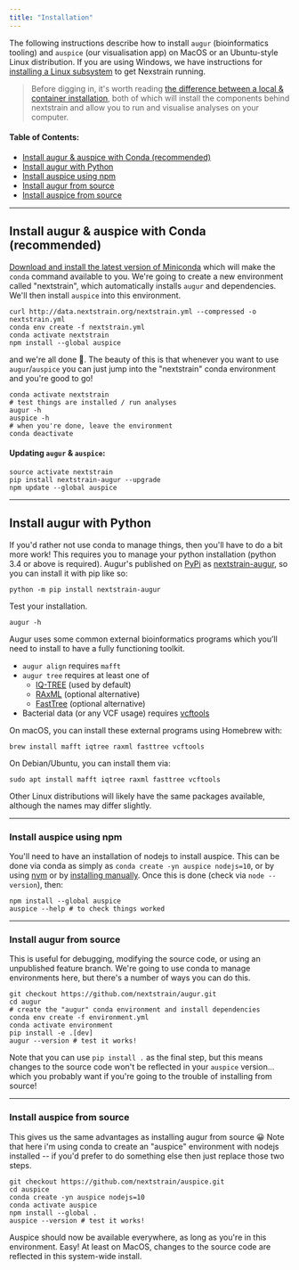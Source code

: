 ```yaml
---
title: "Installation"
---
```



The following instructions describe how to install `augur` (bioinformatics tooling) and `auspice` (our visualisation app) on MacOS or an Ubuntu-style Linux distribution.
If you are using Windows, we have instructions for [installing a Linux subsystem](/docs/getting-started/windows-help) to get Nexstrain running.

> Before digging in, it's worth reading [the difference between a local & container installation](./running-locally-vs-container), both of which will install the components behind nextstrain and allow you to run and visualise analyses on your computer.



#### Table of Contents:
* [Install augur & auspice with Conda (recommended)](#install-augur--auspice-with-conda-recommended)
* [Install augur with Python](#install-augur-with-python)
* [Install auspice using npm](#install-auspice-using-npm)
* [Install augur from source](#install-augur-from-source)
* [Install auspice from source](#install-auspice-from-source)



---
## Install augur & auspice with Conda (recommended)

[Download and install the latest version of Miniconda](https://conda.io/miniconda.html) which will make the `conda` command available to you.
We're going to create a new environment called "nextstrain", which automatically installs `augur` and dependencies. We'll then install `auspice` into this environment. 


```
curl http://data.nextstrain.org/nextstrain.yml --compressed -o nextstrain.yml
conda env create -f nextstrain.yml
conda activate nextstrain
npm install --global auspice
```

and we're all done 🙌.
The beauty of this is that whenever you want to use `augur`/`auspice` you can just jump into the "nextstrain" conda environment and you're good to go!

```
conda activate nextstrain
# test things are installed / run analyses
augur -h
auspice -h
# when you're done, leave the environment
conda deactivate
```


#### Updating `augur` & `auspice`:

```
source activate nextstrain
pip install nextstrain-augur --upgrade
npm update --global auspice
```

---

## Install augur with Python

If you'd rather not use conda to manage things, then you'll have to do a bit more work!
This requires you to manage your python installation (python 3.4 or above is required).
Augur's published on [PyPi](https://pypi.org/) as [nextstrain-augur](https://pypi.org/project/nextstrain-augur), so you can install it with pip like so:

```
python -m pip install nextstrain-augur
```

Test your installation.

```
augur -h
```

Augur uses some common external bioinformatics programs which you’ll need to install to have a fully functioning toolkit.
* `augur align` requires `mafft`
* `augur tree` requires at least one of
  * [IQ-TREE](http://www.iqtree.org/) (used by default)
  * [RAxML](https://sco.h-its.org/exelixis/web/software/raxml/) (optional alternative)
  * [FastTree](http://www.microbesonline.org/fasttree/) (optional alternative)
* Bacterial data (or any VCF usage) requires [vcftools](https://vcftools.github.io/)


On macOS, you can install these external programs using Homebrew with:

```
brew install mafft iqtree raxml fasttree vcftools
```

On Debian/Ubuntu, you can install them via:

```
sudo apt install mafft iqtree raxml fasttree vcftools
```

Other Linux distributions will likely have the same packages available, although the names may differ slightly.

---
### Install auspice using npm

You'll need to have an installation of nodejs to install auspice. This can be done via conda as simply as `conda create -yn auspice nodejs=10`, or by using [nvm](https://github.com/nvm-sh/nvm) or by [installing manually](https://nodesource.com/blog/installing-node-js-tutorial-using-nvm-on-mac-os-x-and-ubuntu/).
Once this is done (check via `node --version`), then:

```
npm install --global auspice
auspice --help # to check things worked
```

---
### Install augur from source

This is useful for debugging, modifying the source code, or using an unpublished feature branch.
We're going to use conda to manage environments here, but there's a number of ways you can do this.

```
git checkout https://github.com/nextstrain/augur.git
cd augur
# create the "augur" conda environment and install dependencies
conda env create -f environment.yml
conda activate environment
pip install -e .[dev]
augur --version # test it works!
```

Note that you can use `pip install .` as the final step, but this means changes to the source code won't be reflected in your `auspice` version... which you probably want if you're going to the trouble of installing from source!

---
### Install auspice from source

This gives us the same advantages as installing augur from source 😀
Note that here i'm using conda to create an "auspice" environment with nodejs installed -- if you'd prefer to do something else then just replace those two steps.


```
git checkout https://github.com/nextstrain/auspice.git
cd auspice
conda create -yn auspice nodejs=10
conda activate auspice
npm install --global .
auspice --version # test it works!
```

Auspice should now be available everywhere, as long as you're in this environment.
Easy!
At least on MacOS, changes to the source code are reflected in this system-wide install.

